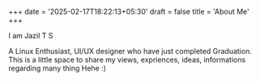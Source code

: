 +++
date = '2025-02-17T18:22:13+05:30'
draft = false 
title = 'About Me'
+++


I am Jazil T S

A Linux Enthusiast, UI/UX designer who have just completed Graduation. This is a little space to share my views, expriences, ideas, informations regarding many thing Hehe :)
